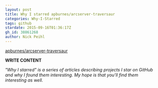 ```yaml
---
layout: post
title: Why I starred apburnes/arcserver-traversaur
categories: Why-I-Starred
tags: github
stardate: 2015-09-16T01:36:17Z
gh_id: 38861268
author: Nick Peihl
---
```


[apburnes/arcserver-traversaur](star.repo.html_url)

**WRITE CONTENT**

*"Why I starred" is a series of articles describing projects I star on GitHub and why I found them interesting. My hope is that you'll find them interesting as well.*

